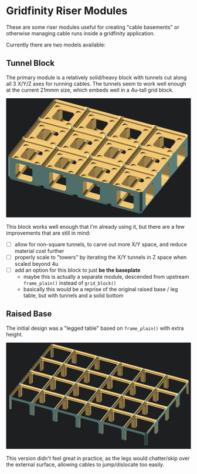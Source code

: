 # Gridfinity Riser Modules

These are some riser modules useful for creating "cable basements" or otherwise
managing cable runs inside a gridfinity application.

Currently there are two models available:

## Tunnel Block

The primary module is a relatively solid/heavy block with tunnels cut along all 3 X/Y/Z axes for running cables.
The tunnels seem to work well enough at the current 21mmm size, which embeds well in a 4u-tall grid block.

![Tunnel Block 3x4x4](images/tunnel_riser_3x4x4.png)

This block works well enough that I'm already using it, but there are a few improvements that are still in mind:
- [ ] allow for non-square tunnels, to carve out more X/Y space, and reduce material cost further
- [ ] properly scale to "towers" by iterating the X/Y tunnels in Z space when scaled beyond 4u
- [ ] add an option for this block to just **be the baseplate**
  * maybe this is actually a separate module, descended from upstream `frame_plain()` instead of `grid_block()`
  * basically this would be a reprise of the original raised base / leg table, but with tunnels and a solid bottom

## Raised Base

The initial design was a "legged table" based on `frame_plain()` with extra height.

![Raised Base "leg table" 6x4x3](images/base_raised_6x4x3.png)

This version didn't feel great in practice,
as the legs would chatter/skip over the external surface,
allowing cables to jump/dislocate too easily.
